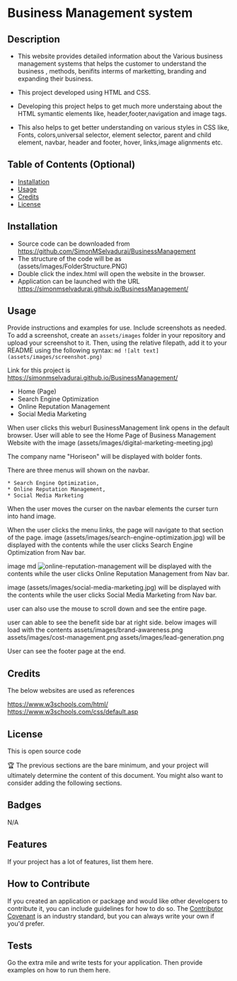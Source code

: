 # Business Management system

## Description

- This website provides detailed information about the Various business management systems that helps the customer to understand the business , methods, benifits interms of marketting, branding and expanding their business.

- This project developed using HTML and CSS.

- Developing this project helps to get much more understaing about the HTML symantic elements like, header,footer,navigation and image tags.

- This also helps to get better understanding on various styles in CSS like, Fonts, colors,universal selector, element selector, parent and child element, navbar, header and footer, hover, links,image alignments etc.

## Table of Contents (Optional)

- [Installation](#installation)
- [Usage](#usage)
- [Credits](#credits)
- [License](#license)

## Installation

- Source code can be downloaded from https://github.com/SimonMSelvadurai/BusinessManagement
- The structure of the code will be as (assets/images/FolderStructure.PNG)
- Double click the index.html will open the website in the browser.
- Application can be launched with the URL https://simonmselvadurai.github.io/BusinessManagement/

## Usage

Provide instructions and examples for use. Include screenshots as needed.
To add a screenshot, create an `assets/images` folder in your repository and upload your screenshot to it. Then, using the relative filepath, add it to your README using the following syntax:
`md ![alt text](assets/images/screenshot.png) `

Link for this project is https://simonmselvadurai.github.io/BusinessManagement/

- Home (Page)
- Search Engine Optimization
- Online Reputation Management
- Social Media Marketing

When user clicks this weburl BusinessManagement link opens in the default browser.
User will able to see the Home Page of Business Management Website with the image (assets/images/digital-marketing-meeting.jpg)

The company name "Horiseon" will be displayed with bolder fonts.

There are three menus will shown on the navbar.

    * Search Engine Optimization,
    * Online Reputation Management,
    * Social Media Marketing

When the user moves the curser on the navbar elements the curser turn into hand image.

When the user clicks the menu links, the page will navigate to that section of the page.
image (assets/images/search-engine-optimization.jpg) will be displayed with the contents while the user clicks Search Engine Optimization from Nav bar.

image md ![online-reputation-management](assets/images/online-reputation-management.jpg) will be displayed with the contents while the user clicks Online Reputation Management from Nav bar.

image (assets/images/social-media-marketing.jpg) will be displayed with the contents while the user clicks Social Media Marketing from Nav bar.

user can also use the mouse to scroll down and see the entire page.

user can able to see the benefit side bar at right side.
below images will load with the contents
assets/images/brand-awareness.png
assets/images/cost-management.png
assets/images/lead-generation.png

User can see the footer page at the end.

## Credits

The below websites are used as references

https://www.w3schools.com/html/
https://www.w3schools.com/css/default.asp

## License

This is open source code

🏆 The previous sections are the bare minimum, and your project will ultimately determine the content of this document. You might also want to consider adding the following sections.

## Badges

N/A

## Features

If your project has a lot of features, list them here.

## How to Contribute

If you created an application or package and would like other developers to contribute it, you can include guidelines for how to do so. The [Contributor Covenant](https://www.contributor-covenant.org/) is an industry standard, but you can always write your own if you'd prefer.

## Tests

Go the extra mile and write tests for your application. Then provide examples on how to run them here.
